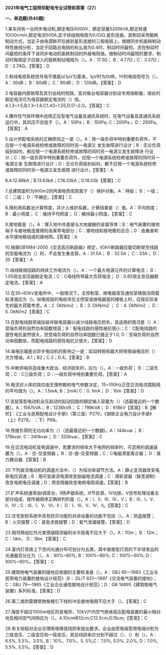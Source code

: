 ﻿**2021年电气工程师供配电专业试卷和答案（27）**

**一、单选题(共40题)**

1\.某车间有一台同步电动机,额定电压6000V，额定容量5200kVA,额定转速1OOOr/min,额定电流500A,定子绕组相电阻为0.03Ω,星形连接。其制动采用能耗制动方式，当定子由电源断开后接到星形连接的三相电阻上。根据同步机能耗制动特性曲线分析，当定子回路总电阻的标幺值为0.4时，制动时间最短。求在制动时间最短的条件下该同步电动机能耗制动的外接电阻值。按制动时间最短的要求，制动时每相定子应接入的能耗制动电阻为（）。A：17.3Ω； B：4.77Ω；C：3.37Ω；D：2.74Ω。【答案】：D

2\.有线电视系统信号电平值是以1μV为基准，1μV时为OdB，1V的电视信号为（）。A：30dB； B：60dB； C：90dB； D：120dB。【答案】：D

3\.电容器内部故障及其引出线的短路，宜对每台电容器分别设专用熔断器，熔丝的额定电流可为电容器额定电流的（）倍。A.1.3~1.5;B.1.3~1.8;C1.43~1.55;D.17~2.O。【答案】：C

4\.爆炸性气体环境中选用正压型电气设备及通风系统时，在电气设备及其通风系统运行中，其风压不应低于（）。A：50Pa； B：150Pa; C：200Pa； D：250Pa。【答案】：A

5\.设计供配电系统的正确原则之一是（）。A：除一级负荷中特别重要负荷外，不应按一个电源系统检修或故障的同时另一电源又 发生故障进行设计；B：无论负荷级别如何，都应按一个电源系统检修或故障的同时另一电源又发生故障进 行设计；C：除一级负荷中特别重要负荷外，应按一个电源系统检修或故障的同时另一电源又发 生故障进行设计；D：无论负荷级别如何，都不应按一个电源系统检修或故障的同时另一电源又发生故障 进行设计。【答案】：A

6\.A.12.86kA；B.13.63kA；C16.33kA；D.18.03k【答案】：C

7\.总建筑面积为900m2的丙类物质库房属于（）保护对象。A：特级； B：一级； C：二级； D：不确定。【答案】：C

8\.用利用系数法计算照度，并计入维护系数，计箅结果是（）值。A：平均照度； B：最小照度； C：维持平均照度； D：維持最小照度。【答案】：C

9\.接地极是（）。A：埋入地中并直接与大地接触的金属导体；B：电气装置的接地端子与接地极连接用的金属导电部分；C：接地线和接地极的总合；D：由垂直和水平接地极组成的接地网。【答案】：A

10\.根据GB1984-2000《交流高压断路器》规定，llOkV断路器应能切断架空线路的空载电流为（）时，不会发生重击穿。A：31.5A； B：32.5A； C：33A； D：35【答案】：A

11\.母线联络回路的持续工作电流为（）。A：一个最大电源元件的计算电流； B：1.05倍主变压器额定电流；C：C母线所带最大负荷电流； D：0.65倍主变压器额定电流。【答案】：A

12\.在35~llOkV变电所中，一般情况下，主控制室、继电器室及通信室楼面活荷载标准值应为（)。如电缆层的电缆吊在主控室或继电器室的楼板上时，应按实际发生的最大荷载考虑。A：2. OkN/m2 ； B：3. OkN/m2 ； C：4. OkN/m2 ； D：5. OkN/m2【答案】：C


13\.在配电线路受端加装并联电容器以减少线路电压损失，其适用的情况是（）A：受端负荷的自然功率因数很高；B：配电线路的感性电抗很小；C：C配电线路的感性电抗虽然很大，但受端负荷的自然功率因数已接近于1.0; D：受端负荷的自然功率因数低，而配电线路的感性电抗又很大，【答案】：D

14\.端电压偏差对异步电动机的影响之一是：起动转矩和最大转矩按端电压的（）次方增减。A.1；B2；C.3；D.4。【答案】：B

15\.中断供电将造成重大政治、经济损失时，应为（）。A：一级负荷； B：二级负荷；C：C三级负荷； D：—级负荷中特别重要负荷。【答案】：A

16\.电流对人体的效应由生理参数和电气参数决定。15~100Hz正弦交流电流摆脱阈的平均值为（）。A：1.5mA; B：2mA( C：0. 1mA； D：10m【答案】：D

17\.该鼠笼型电动机全压起动时起动回路的額定输入容量为（）（选最接近的一个数据）。A：1567kVA； B：1236kVA； C：789kVA； D：618kV【答案】：B【解析】：《工业与民用配电设计手册》（第三版）P270，《钢铁企业电力设计手册》（上）P278， ：下）P98。

18\.预接负荷的无功功率为（）（选最接近的一个数据)。A：144kvar； B：179kvar; C：240kvar； D：320kvar。【答案】：C

19\.在交流电动机变频调速中，若要求的频率大于电网的频率时，可选用的调速装置为（）。A：交-交变频器； B：交-直-交变频器；C：C电磁滑差离合器； D：液力耦合器.【答案】：B

20\.下列直流电动机的调速方法中，（）为恒功率调节方法。A：静止变流器改变电枢电压调速；B：用可变直流电源改变励磁电流调速；C：用斩波器（脉宽调制）改变电枢电压调速；D：用变阻器改变电枢电阻调速。【答案】：B

21\.扩声系统通常由I调音台，II扬声器系统，III节目源，IV功放，V信号处理设备五部分组成，按传输顺序正确排列的是（）。A：I、II、III、IV、V； B：III、I、V、II、IV；C：III、I、V、VI、II； D：I、III、V、IV、II。【答案】：C

22\.住宅安防系统中具有防灾功能的对讲设备的功能不包括（）。A：防盗报警；B：火灾报警；C：紧急求救报警；D：氧气泄漏报警。【答案】：D

23\.相邻两组红外光束感烟探测器的水平距离不应大于（）。A：1Om； B：12m； C：14m， D：16m.【答案】：C

24\.室内灯具按上下空间光通分布可划分为五类，其中直接型灯具的下半球发出的光通量百分比为（）。A：90%~60%; B：100%~80%; C：100%~90%; D：100%~60%。【答案】：C

25\.建筑物电气装置的接地应依据的主要标准是（）。A：GBJ 65—1983《工业与民用电力装置的接地设计规范》;B： DL/T 621—1997《交流电气装置的接地》；C：GBJ 79—1985《工业企业通信接地设计规范》；D：GB 16895《建筑物电气装置》系列标准。【答案】：D

26\.第二类防雷建筑物每根引下线的冲击接地电阻不应大于（）。【答案】：C

27\.海拔不超过1000m地区的变电所，1OkV户内空气绝缘高压配电装置的最小相对地及相间空气间隙应为（）。A.1OcmiB12cm;C12.5cm;D.15cm;【答案】：C

28\.有关规程对企业合理用电降低线损率提出要求，企业由受电端至用电端分别为三级变压、二级变压和一级变压，其总线损率应分别不超过（）、（）和（）。A：6.5%, 5.5%，3.5%, B：10%，7.0%，5. 5%,C：7.0%, 5.0%, 2.0%, D：7.0%, 5.5%, 3.5%。【答案】：D
